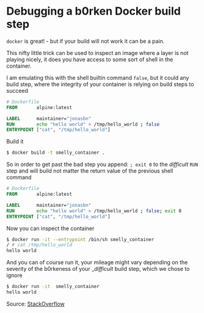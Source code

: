 # Debugging a b0rken Docker build step

`docker` is great! - but if your build will not work it can be a pain.

This nifty little trick can be used to inspect an image where a layer is not playing nicely, it does you have access to some sort of shell in the container.

I am emulating this with the shell builtin command `false`, but it could any build step, where the integrity of your container is relying on build steps to succeed

```Dockerfile
# Dockerfile
FROM       alpine:latest

LABEL      maintainer="jonasbn"
RUN        echo "hello world" > /tmp/hello_world ; false
ENTRYPOINT ["cat", "/tmp/hello_world"]
```

Build it

```bash
$ docker build -t smelly_container .
```

So in order to get past the bad step you append: `; exit 0` to the _difficult_ `RUN` step and will build not matter the return value of the previous shell command

```Dockerfile
# Dockerfile
FROM       alpine:latest

LABEL      maintainer="jonasbn"
RUN        echo "hello world" > /tmp/hello_world ; false; exit 0
ENTRYPOINT ["cat", "/tmp/hello_world"]
```

Now you can inspect the container

```sh
$ docker run -it --entrypoint /bin/sh smelly_container
/ # cat /tmp/hello_world 
hello world
```

And you can of course run it, your mileage might vary depending on the severity of the b0rkeness of your __difficult_ build step, which we chose to ignore

```bash
$ docker run -it  smelly_container
hello world
```

Source: [StackOverflow](https://stackoverflow.com/questions/30716937/dockerfile-build-possible-to-ignore-error)
